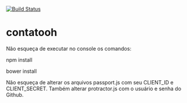[![Build Status](https://travis-ci.org/mayararysia/contatooh.svg?branch=master)](https://travis-ci.org/mayararysia/contatooh)

# contatooh
Não esqueça de executar no console os comandos:

npm install

bower install

Não esqueça de alterar os arquivos passport.js com seu CLIENT_ID e CLIENT_SECRET. Também alterar protractor.js com o usuário e senha do Github.
